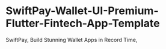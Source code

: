 # SwiftPay-Wallet-UI-Premium-Flutter-Fintech-App-Template
SwiftPay, Build Stunning Wallet Apps in Record Time, 
